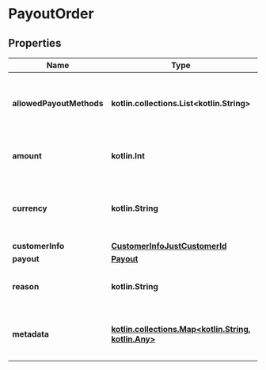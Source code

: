 
# PayoutOrder

## Properties
Name | Type | Description | Notes
------------ | ------------- | ------------- | -------------
**allowedPayoutMethods** | **kotlin.collections.List&lt;kotlin.String&gt;** | The payout methods that are allowed for the payout order. | 
**amount** | **kotlin.Int** | The amount of the payout order. | 
**currency** | **kotlin.String** | The currency in which the payout order is made. | 
**customerInfo** | [**CustomerInfoJustCustomerId**](CustomerInfoJustCustomerId.md) |  | 
**payout** | [**Payout**](Payout.md) |  | 
**reason** | **kotlin.String** | The reason for the payout order. | 
**metadata** | [**kotlin.collections.Map&lt;kotlin.String, kotlin.Any&gt;**](kotlin.Any.md) | The metadata of the payout order. |  [optional]



